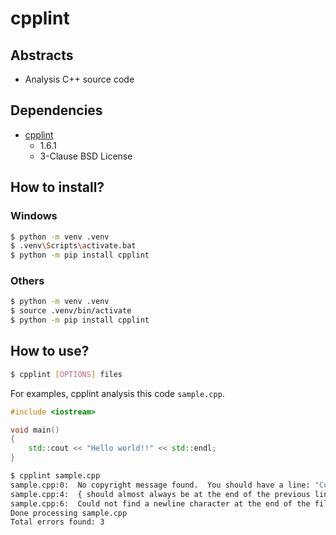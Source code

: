 # cpplint

## Abstracts

* Analysis C++ source code

## Dependencies

* [cpplint](https://github.com/cpplint/cpplint)
  * 1.6.1
  * 3-Clause BSD License

## How to install?

### Windows

````sh
$ python -m venv .venv
$ .venv\Scripts\activate.bat
$ python -m pip install cpplint
````

### Others

````sh
$ python -m venv .venv
$ source .venv/bin/activate
$ python -m pip install cpplint
````

## How to use?

````sh
$ cpplint [OPTIONS] files
````

For examples, cpplint analysis this code `sample.cpp`.

````cpp
#include <iostream>

void main()
{
    std::cout << "Hello world!!" << std::endl;
}
````

````sh
$ cpplint sample.cpp 
sample.cpp:0:  No copyright message found.  You should have a line: "Copyright [year] <Copyright Owner>"  [legal/copyright] [5]
sample.cpp:4:  { should almost always be at the end of the previous line  [whitespace/braces] [4]
sample.cpp:6:  Could not find a newline character at the end of the file.  [whitespace/ending_newline] [5]
Done processing sample.cpp
Total errors found: 3
````